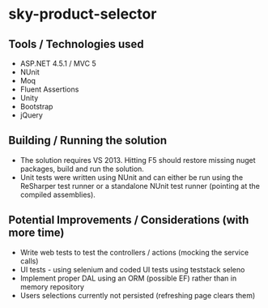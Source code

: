 # sky-product-selector

## Tools / Technologies used

- ASP.NET 4.5.1 / MVC 5
- NUnit
- Moq
- Fluent Assertions
- Unity
- Bootstrap
- jQuery

## Building / Running the solution

- The solution requires VS 2013. Hitting F5 should restore missing nuget packages, build and run the solution.
- Unit tests were written using NUnit and can either be run using the ReSharper test runner or a standalone NUnit test runner (pointing at the compiled assemblies).

## Potential Improvements / Considerations (with more time)

- Write web tests to test the controllers / actions (mocking the service calls)
- UI tests - using selenium and coded UI tests using teststack seleno
- Implement proper DAL using an ORM (possible EF) rather than in memory repository
- Users selections currently not persisted (refreshing page clears them)